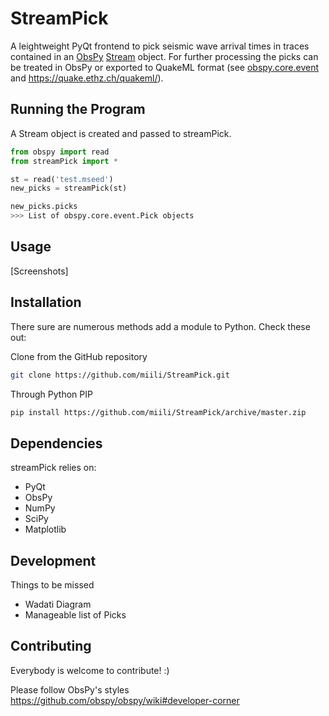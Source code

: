 StreamPick
==========

A leightweight PyQt frontend to pick seismic wave arrival times in traces contained in an [ObsPy](http://www.obspy.org) [Stream](http://docs.obspy.org/master/packages/autogen/obspy.core.stream.Stream.html#obspy.core.stream.Stream) object. For further processing the picks can be treated in ObsPy or exported to QuakeML format (see [obspy.core.event](http://docs.obspy.org/master/packages/autogen/obspy.core.event.html) and https://quake.ethz.ch/quakeml/).

Running the Program
-------------------
A Stream object is created and passed to streamPick.

```python
from obspy import read
from streamPick import *

st = read('test.mseed')
new_picks = streamPick(st)

new_picks.picks
>>> List of obspy.core.event.Pick objects
```

Usage
-----

[Screenshots]

Installation
------------

There sure are numerous methods add a module to Python. Check these out:

Clone from the GitHub repository

```bash
git clone https://github.com/miili/StreamPick.git
```

Through Python PIP

```bash
pip install https://github.com/miili/StreamPick/archive/master.zip
```

Dependencies
------------
streamPick relies on:

* PyQt
* ObsPy
* NumPy
* SciPy
* Matplotlib


Development
-----------

Things to be missed

- Wadati Diagram
- Manageable list of Picks


Contributing
------------
Everybody is welcome to contribute! :)

Please follow ObsPy's styles https://github.com/obspy/obspy/wiki#developer-corner 
